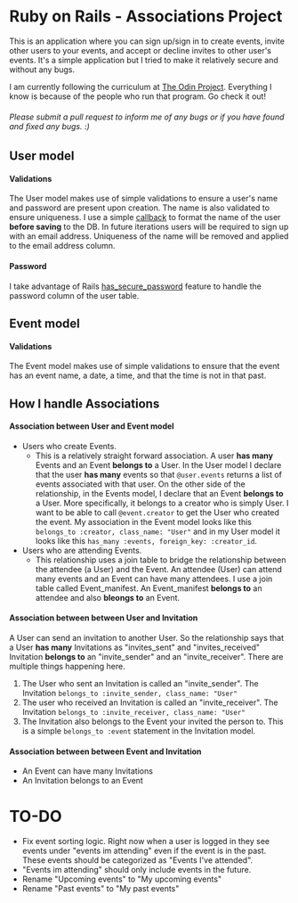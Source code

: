 # Ruby on Rails - Associations Project
This is an application where you can sign up/sign in to create events, invite other users to your events, and accept or decline invites to other user's events. It's a simple application but I tried to make it relatively secure and without any bugs. 

I am currently following the curriculum at [The Odin Project](https://www.theodinproject.com "The Odin Project"). Everything I know is because of the people who run that program. Go check it out!

###### Please submit a pull request to inform me of any bugs or if you have found and fixed any bugs. :) 

## User model
#### Validations
The User model makes use of simple validations to ensure a user's name and password are present upon creation. The name is also validated to ensure uniqueness. I use a simple [callback](https://api.rubyonrails.org/classes/ActiveRecord/Callbacks.html "Rails API") to format the name of the user **before saving** to the DB. In future iterations users will be required to sign up with an email address. Uniqueness of the name will be removed and applied to the email address column. 
#### Password
I take advantage of Rails [has_secure_password](https://api.rubyonrails.org/classes/ActiveModel/SecurePassword/ClassMethods.html#method-i-has_secure_password "Rails API") feature to handle the password column of the user table. 

## Event model
#### Validations
The Event model makes use of simple validations to ensure that the event has an event name, a date, a time, and that the time is not in that past. 

## How I handle Associations
#### Association between User and Event model
* Users who create Events.
    * This is a relatively straight forward association. A user **has many** Events and an Event **belongs to** a User. In the User model I declare that the user **has many** events so that ```@user.events``` returns a list of events associated with that user. On the other side of the relationship, in the Events model, I declare that an Event **belongs to** a User. More specifically, it belongs to a creator who is simply User. I want to be able to call ``@event.creator`` to get the User who created the event. My association in the Event model looks like this ``belongs_to :creator, class_name: "User"`` and in my User model it looks like this ``has_many :events, foreign_key: :creator_id``. 
* Users who are attending Events.
    * This relationship uses a join table to bridge the relationship between the attendee (a User) and the Event. An attendee (User) can attend many events and an Event can have many attendees. I use a join table called Event_manifest. An Event_manifest **belongs to** an attendee and also **bleongs to** an Event.
#### Association between between User and Invitation
A User can send an invitation to another User. So the relationship says that a User **has many** Invitations as "invites_sent" and "invites_received" Invitation **belongs to** an "invite_sender" and an "invite_receiver". There are multiple things happening here. 
1) The User who sent an Invitation is called an "invite_sender". The Invitation ``belongs_to :invite_sender, class_name: "User"``
2) The user who received an Invitation is called an "invite_receiver". The Invitation ``belongs_to :invite_receiver, class_name: "User"``
3) The Invitation also belongs to the Event your invited the person to. This is a simple ``belongs_to :event`` statement in the Invitation model. 
#### Association between between Event and Invitation
* An Event can have many Invitations
* An Invitation belongs to an Event

# TO-DO
* Fix event sorting logic. Right now when a user is logged in they see events under "events im attending" even if the event is in the past. These events should be categorized as "Events I've attended". 
* "Events im attending" should only include events in the future. 
* Rename "Upcoming events" to "My upcoming events"
* Rename "Past events" to "My past events"